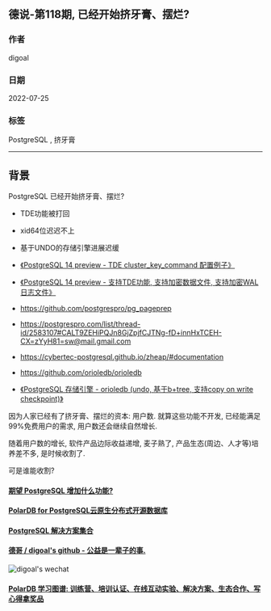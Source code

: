## 德说-第118期, 已经开始挤牙膏、摆烂?   
      
### 作者      
digoal      
      
### 日期      
2022-07-25     
      
### 标签      
PostgreSQL , 挤牙膏    
      
----      
      
## 背景     
  
PostgreSQL 已经开始挤牙膏、摆烂?   
  
- TDE功能被打回  
- xid64位迟迟不上  
- 基于UNDO的存储引擎进展迟缓  
  
- [《PostgreSQL 14 preview - TDE cluster_key_command 配置例子》](../202012/20201229_01.md)    
- [《PostgreSQL 14 preview - 支持TDE功能, 支持加密数据文件, 支持加密WAL日志文件》](../202012/20201228_01.md)    
- https://github.com/postgrespro/pg_pageprep  
- https://postgrespro.com/list/thread-id/2583107#CALT9ZEHiPQJn8GjZpjfCJTNg-fD+innHxTCEH-CX=zYyH81=sw@mail.gmail.com
- https://cybertec-postgresql.github.io/zheap/#documentation  
- https://github.com/orioledb/orioledb
- [《PostgreSQL 存储引擎 - orioledb (undo, 基于b+tree, 支持copy on write checkpoint)》](../202202/20220228_01.md)  
  
因为人家已经有了挤牙膏、摆烂的资本: 用户数. 就算这些功能不开发, 已经能满足99%免费用户的需求, 用户数还会继续自然增长.    
  
随着用户数的增长, 软件产品边际收益递增, 麦子熟了, 产品生态(周边、人才等)培养差不多, 是时候收割了.   
  
可是谁能收割?   
  
  
  
#### [期望 PostgreSQL 增加什么功能?](https://github.com/digoal/blog/issues/76 "269ac3d1c492e938c0191101c7238216")
  
  
#### [PolarDB for PostgreSQL云原生分布式开源数据库](https://github.com/ApsaraDB/PolarDB-for-PostgreSQL "57258f76c37864c6e6d23383d05714ea")
  
  
#### [PostgreSQL 解决方案集合](https://yq.aliyun.com/topic/118 "40cff096e9ed7122c512b35d8561d9c8")
  
  
#### [德哥 / digoal's github - 公益是一辈子的事.](https://github.com/digoal/blog/blob/master/README.md "22709685feb7cab07d30f30387f0a9ae")
  
  
![digoal's wechat](../pic/digoal_weixin.jpg "f7ad92eeba24523fd47a6e1a0e691b59")
  
  
#### [PolarDB 学习图谱: 训练营、培训认证、在线互动实验、解决方案、生态合作、写心得拿奖品](https://www.aliyun.com/database/openpolardb/activity "8642f60e04ed0c814bf9cb9677976bd4")
  
